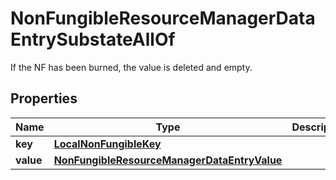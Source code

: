 

# NonFungibleResourceManagerDataEntrySubstateAllOf

If the NF has been burned, the value is deleted and empty. 

## Properties

| Name | Type | Description | Notes |
|------------ | ------------- | ------------- | -------------|
|**key** | [**LocalNonFungibleKey**](LocalNonFungibleKey.md) |  |  |
|**value** | [**NonFungibleResourceManagerDataEntryValue**](NonFungibleResourceManagerDataEntryValue.md) |  |  [optional] |



